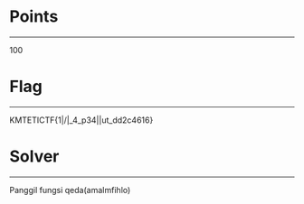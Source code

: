 # Points
-----------------
100

# Flag
-----------------
KMTETICTF{1|\/|_4_p34|\|ut_dd2c4616}

# Solver
-----------------
Panggil fungsi qeda(amaImfihlo)
